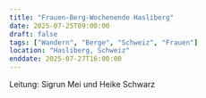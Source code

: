 ```yaml
---
title: "Frauen-Berg-Wochenende Hasliberg"
date: 2025-07-25T09:00:00
draft: false
tags: ["Wandern", "Berge", "Schweiz", "Frauen"]
location: "Hasliberg, Schweiz"
enddate: 2025-07-27T16:00:00
---
```

Leitung: Sigrun Mei und Heike Schwarz